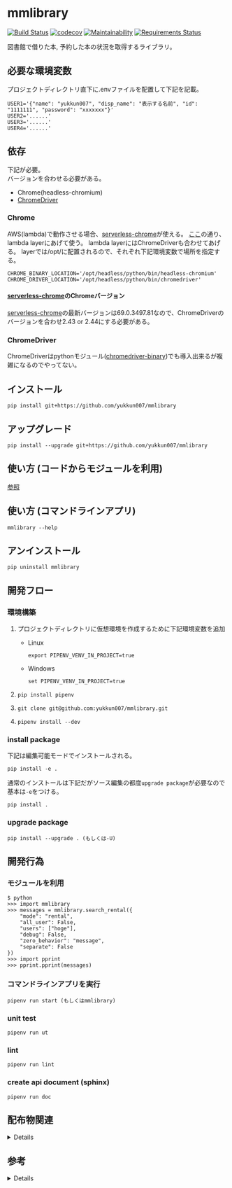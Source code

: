 # mmlibrary

[![Build Status](https://travis-ci.org/yukkun007/mmlibrary.svg?branch=master)](https://travis-ci.org/yukkun007/mmlibrary)
[![codecov](https://codecov.io/gh/yukkun007/mmlibrary/branch/master/graph/badge.svg)](https://codecov.io/gh/yukkun007/mmlibrary)
[![Maintainability](https://api.codeclimate.com/v1/badges/3cfd46f37e08d3772808/maintainability)](https://codeclimate.com/github/yukkun007/mmlibrary/maintainability)
[![Requirements Status](https://requires.io/github/yukkun007/mmlibrary/requirements.svg?branch=master)](https://requires.io/github/yukkun007/mmlibrary/requirements/?branch=master)

図書館で借りた本, 予約した本の状況を取得するライブラリ。

## 必要な環境変数

プロジェクトディレクトリ直下に.envファイルを配置して下記を記載。

```(sh)
USER1='{"name": "yukkun007", "disp_name": "表示する名前", "id": "1111111", "password": "xxxxxxx"}'
USER2='......'
USER3='......'
USER4='......'
```

## 依存

下記が必要。  
バージョンを合わせる必要がある。  

- Chrome(headless-chromium)
- [ChromeDriver](https://sites.google.com/a/chromium.org/chromedriver/downloads)

### Chrome

AWS(lambda)で動作させる場合、[serverless-chrome](https://github.com/adieuadieu/serverless-chrome/releases)が使える。
[ここ](https://hacknote.jp/archives/49974/)の通り、lambda layerにあげて使う。
lambda layerにはChromeDriverも合わせてあげる。
layerでは/opt/に配置されるので、それぞれ下記環境変数で場所を指定する。  

```(sh)
CHROME_BINARY_LOCATION='/opt/headless/python/bin/headless-chromium'
CHROME_DRIVER_LOCATION='/opt/headless/python/bin/chromedriver'
```

#### [serverless-chrome](https://github.com/adieuadieu/serverless-chrome/releases)のChromeバージョン

[serverless-chrome](https://github.com/adieuadieu/serverless-chrome/releases)の最新バージョンは69.0.3497.81なので、ChromeDriverのバージョンを合わせ2.43 or 2.44にする必要がある。  

### ChromeDriver

ChromeDriverはpythonモジュール([chromedriver-binary](https://pypi.org/project/chromedriver-binary/#history))でも導入出来るが複雑になるのでやってない。

## インストール

```(sh)
pip install git+https://github.com/yukkun007/mmlibrary
```

## アップグレード

```(sh)
pip install --upgrade git+https://github.com/yukkun007/mmlibrary
```

## 使い方 (コードからモジュールを利用)

[参照](#モジュールを利用)

## 使い方 (コマンドラインアプリ)

```(sh)
mmlibrary --help
```

## アンインストール

```(sh)
pip uninstall mmlibrary
```

## 開発フロー

### 環境構築

1. プロジェクトディレクトリに仮想環境を作成するために下記環境変数を追加

   - Linux

     ```(sh)
     export PIPENV_VENV_IN_PROJECT=true
     ```

   - Windows

     ```(sh)
     set PIPENV_VENV_IN_PROJECT=true
     ```

1. `pip install pipenv`
1. `git clone git@github.com:yukkun007/mmlibrary.git`
1. `pipenv install --dev`

### install package

下記は編集可能モードでインストールされる。

```(sh)
pip install -e .
```

通常のインストールは下記だがソース編集の都度`upgrade package`が必要なので基本は`-e`をつける。

```(sh)
pip install .
```

### upgrade package

```(sh)
pip install --upgrade . (もしくは-U)
```

## 開発行為

### モジュールを利用

```(python)
$ python
>>> import mmlibrary
>>> messages = mmlibrary.search_rental({
    "mode": "rental",
    "all_user": False,
    "users": ["hoge"],
    "debug": False,
    "zero_behavior": "message",
    "separate": False
})
>>> import pprint
>>> pprint.pprint(messages)
```

### コマンドラインアプリを実行

```(sh)
pipenv run start (もしくはmmlibrary)
```

### unit test

```(sh)
pipenv run ut
```

### lint

```(sh)
pipenv run lint
```

### create api document (sphinx)

```(sh)
pipenv run doc
```

## 配布物関連

<details>

### ソースコード配布物の作成

dist/ 以下に mmlibrary-0.0.1.tar.gz が生成される。

```(sh)
python setup.py sdist
```

### ソースコード配布物から pip でインストール

```(sh)
pip install mmlibrary-0.0.1-tar.gz
```

### ビルド済み配布物(wheel 形式)の作成

dist/ 以下に mmlibrary-0.0.1-py3-none-any.whl が生成される。

```(sh)
python setup.py bdist_wheel (wheelパッケージが必要)
```

### ビルド済み配布物(wheel 形式)から pip でインストール

```(sh)
pip install mmlibrary-0.0.1-py3-none-any.whl
```

</details>

## 参考

<details>

### パッケージング/開発環境

- <https://techblog.asahi-net.co.jp/entry/2018/06/15/162951>
- <https://techblog.asahi-net.co.jp/entry/2018/11/19/103455>

### コマンドライン引数のパース

- <https://qiita.com/kzkadc/items/e4fc7bc9c003de1eb6d0>

### 環境変数の定義

- <https://pod.hatenablog.com/entry/2019/04/29/164109>

### TravisCIでファイルを(簡単に)暗号化して使用する

- <https://qiita.com/kmats@github/items/d22fd856883e6c16d7ea>

</details>
